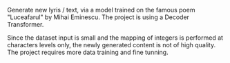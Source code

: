 Generate new lyris / text, via a model trained on the famous poem "Luceafarul" by Mihai Eminescu.
The project is using a Decoder Transformer.

Since the dataset input is small and the mapping of integers is performed at characters levels only, the newly generated content is not of high quality.
The project requires more data training and fine tunning.
